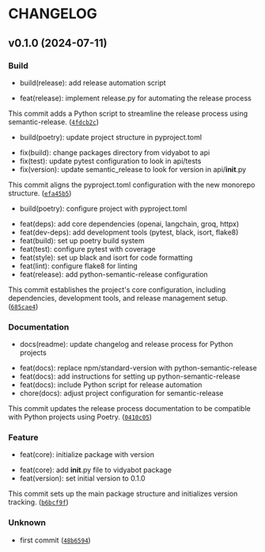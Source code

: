 # CHANGELOG



## v0.1.0 (2024-07-11)

### Build

* build(release): add release automation script

- feat(release): implement release.py for automating the release process

This commit adds a Python script to streamline the release process using semantic-release. ([`4fdcb2c`](https://github.com/mpazaryna/vidyabot/commit/4fdcb2cc7aa99635c1680f822259badaee886778))

* build(poetry): update project structure in pyproject.toml

- fix(build): change packages directory from vidyabot to api
- fix(test): update pytest configuration to look in api/tests
- fix(version): update semantic_release to look for version in api/__init__.py

This commit aligns the pyproject.toml configuration with the new monorepo structure. ([`efa45b5`](https://github.com/mpazaryna/vidyabot/commit/efa45b50ac7999c2db97e47a7c0cdc180c152db4))

* build(poetry): configure project with pyproject.toml

- feat(deps): add core dependencies (openai, langchain, groq, httpx)
- feat(dev-deps): add development tools (pytest, black, isort, flake8)
- feat(build): set up poetry build system
- feat(test): configure pytest with coverage
- feat(style): set up black and isort for code formatting
- feat(lint): configure flake8 for linting
- feat(release): add python-semantic-release configuration

This commit establishes the project&#39;s core configuration, including
dependencies, development tools, and release management setup. ([`685cae4`](https://github.com/mpazaryna/vidyabot/commit/685cae4e833f849855b16b96258f82b8872bd09c))

### Documentation

* docs(readme): update changelog and release process for Python projects

- feat(docs): replace npm/standard-version with python-semantic-release
- feat(docs): add instructions for setting up python-semantic-release
- feat(docs): include Python script for release automation
- chore(docs): adjust project configuration for semantic-release

This commit updates the release process documentation to be compatible with Python projects using Poetry. ([`0410c05`](https://github.com/mpazaryna/vidyabot/commit/0410c05c334a93a2669471cb8e93cc6fcf58b38b))

### Feature

* feat(core): initialize package with version

- feat(core): add __init__.py file to vidyabot package
- feat(version): set initial version to 0.1.0

This commit sets up the main package structure and initializes version tracking. ([`b6bcf9f`](https://github.com/mpazaryna/vidyabot/commit/b6bcf9ff2f2bc144ce8497ec12495d3e4f4fdde9))

### Unknown

* first commit ([`48b6594`](https://github.com/mpazaryna/vidyabot/commit/48b6594d2a262b8dae5df10ecef12a489d48eff0))
